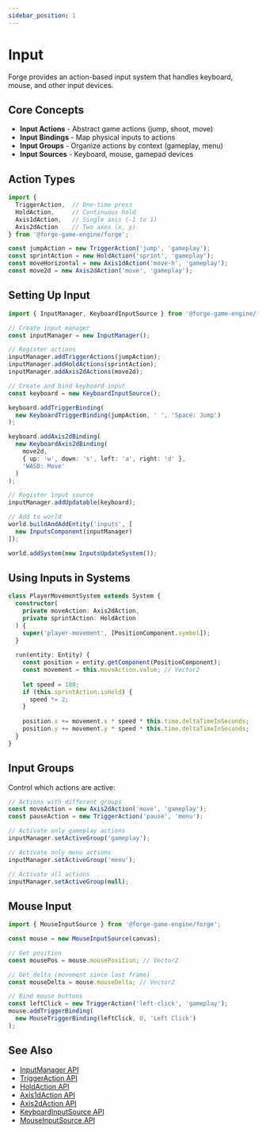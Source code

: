 ```yaml
---
sidebar_position: 1
---
```


# Input

Forge provides an action-based input system that handles keyboard, mouse, and other input devices.

## Core Concepts

- **Input Actions** - Abstract game actions (jump, shoot, move)
- **Input Bindings** - Map physical inputs to actions
- **Input Groups** - Organize actions by context (gameplay, menu)
- **Input Sources** - Keyboard, mouse, gamepad devices

## Action Types

```ts
import {
  TriggerAction,  // One-time press
  HoldAction,     // Continuous hold
  Axis1dAction,   // Single axis (-1 to 1)
  Axis2dAction    // Two axes (x, y)
} from '@forge-game-engine/forge';

const jumpAction = new TriggerAction('jump', 'gameplay');
const sprintAction = new HoldAction('sprint', 'gameplay');
const moveHorizontal = new Axis1dAction('move-h', 'gameplay');
const move2d = new Axis2dAction('move', 'gameplay');
```

## Setting Up Input

```ts
import { InputManager, KeyboardInputSource } from '@forge-game-engine/forge';

// Create input manager
const inputManager = new InputManager();

// Register actions
inputManager.addTriggerActions(jumpAction);
inputManager.addHoldActions(sprintAction);
inputManager.addAxis2dActions(move2d);

// Create and bind keyboard input
const keyboard = new KeyboardInputSource();

keyboard.addTriggerBinding(
  new KeyboardTriggerBinding(jumpAction, ' ', 'Space: Jump')
);

keyboard.addAxis2dBinding(
  new KeyboardAxis2dBinding(
    move2d,
    { up: 'w', down: 's', left: 'a', right: 'd' },
    'WASD: Move'
  )
);

// Register input source
inputManager.addUpdatable(keyboard);

// Add to world
world.buildAndAddEntity('inputs', [
  new InputsComponent(inputManager)
]);

world.addSystem(new InputsUpdateSystem());
```

## Using Inputs in Systems

```ts
class PlayerMovementSystem extends System {
  constructor(
    private moveAction: Axis2dAction,
    private sprintAction: HoldAction
  ) {
    super('player-movement', [PositionComponent.symbol]);
  }
  
  run(entity: Entity) {
    const position = entity.getComponent(PositionComponent);
    const movement = this.moveAction.value; // Vector2
    
    let speed = 100;
    if (this.sprintAction.isHeld) {
      speed *= 2;
    }
    
    position.x += movement.x * speed * this.time.deltaTimeInSeconds;
    position.y += movement.y * speed * this.time.deltaTimeInSeconds;
  }
}
```

## Input Groups

Control which actions are active:

```ts
// Actions with different groups
const moveAction = new Axis2dAction('move', 'gameplay');
const pauseAction = new TriggerAction('pause', 'menu');

// Activate only gameplay actions
inputManager.setActiveGroup('gameplay');

// Activate only menu actions
inputManager.setActiveGroup('menu');

// Activate all actions
inputManager.setActiveGroup(null);
```

## Mouse Input

```ts
import { MouseInputSource } from '@forge-game-engine/forge';

const mouse = new MouseInputSource(canvas);

// Get position
const mousePos = mouse.mousePosition; // Vector2

// Get delta (movement since last frame)
const mouseDelta = mouse.mouseDelta; // Vector2

// Bind mouse buttons
const leftClick = new TriggerAction('left-click', 'gameplay');
mouse.addTriggerBinding(
  new MouseTriggerBinding(leftClick, 0, 'Left Click')
);
```

## See Also

- [InputManager API](../../api/classes/InputManager.md)
- [TriggerAction API](../../api/classes/TriggerAction.md)
- [HoldAction API](../../api/classes/HoldAction.md)
- [Axis1dAction API](../../api/classes/Axis1dAction.md)
- [Axis2dAction API](../../api/classes/Axis2dAction.md)
- [KeyboardInputSource API](../../api/classes/KeyboardInputSource.md)
- [MouseInputSource API](../../api/classes/MouseInputSource.md)
